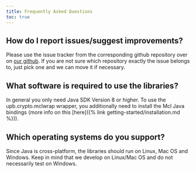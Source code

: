 ```yaml
---
title: Frequently Asked Questions
toc: true
---
```


## How do I report issues/suggest improvements?

Please use the issue tracker from the corresponding github repository over on [our github](https://github.com/upbcuk).
If you are not sure which repository exactly the issue belongs to, just pick one and we can move it if necessary.

## What software is required to use the libraries?

In general you only need Java SDK Version 8 or higher.
To use the upb.crypto.mclwrap wrapper, you additionally need to install the Mcl Java bindings (more info on this [here]({% link getting-started/installation.md %})).

## Which operating systems do you support?

Since Java is cross-platform, the libraries should run on Linux, Mac OS and Windows.
Keep in mind that we develop on Linux/Mac OS and do not necessarily test on Windows.